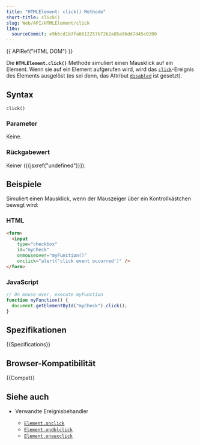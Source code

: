 ```yaml
---
title: "HTMLElement: click() Methode"
short-title: click()
slug: Web/API/HTMLElement/click
l10n:
  sourceCommit: e9b6cd1b7fa8612257b72b2a85a96dd7d45c0200
---
```


{{ APIRef("HTML DOM") }}

Die **`HTMLElement.click()`** Methode simuliert einen Mausklick auf ein Element. Wenn sie auf ein Element aufgerufen wird, wird das [`click`](/de/docs/Web/API/Element/click_event)-Ereignis des Elements ausgelöst (es sei denn, das Attribut [`disabled`](/de/docs/Web/HTML/Reference/Attributes/disabled) ist gesetzt).

## Syntax

```js-nolint
click()
```

### Parameter

Keine.

### Rückgabewert

Keiner ({{jsxref("undefined")}}).

## Beispiele

Simuliert einen Mausklick, wenn der Mauszeiger über ein Kontrollkästchen bewegt wird:

### HTML

```html
<form>
  <input
    type="checkbox"
    id="myCheck"
    onmouseover="myFunction()"
    onclick="alert('click event occurred')" />
</form>
```

### JavaScript

```js
// On mouse-over, execute myFunction
function myFunction() {
  document.getElementById("myCheck").click();
}
```

## Spezifikationen

{{Specifications}}

## Browser-Kompatibilität

{{Compat}}

## Siehe auch

- Verwandte Ereignisbehandler

  - [`Element.onclick`](/de/docs/Web/API/Element/click_event)
  - [`Element.ondblclick`](/de/docs/Web/API/Element/dblclick_event)
  - [`Element.onauxclick`](/de/docs/Web/API/Element/auxclick_event)
